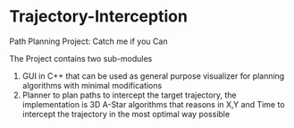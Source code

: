 # Trajectory-Interception
Path Planning Project: Catch me if you Can

The Project contains two sub-modules
1. GUI in C++ that can be used as general purpose visualizer for planning algorithms with minimal modifications
2. Planner to plan paths to intercept the target trajectory, the implementation is 3D A-Star algorithms that reasons in X,Y and Time to intercept the trajectory in the most optimal way possible
